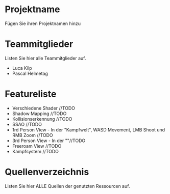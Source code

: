 # Projektname
Fügen Sie ihren Projektnamen hinzu

# Teammitglieder
Listen Sie hier alle Teammitglieder auf.
- Luca Kilp
- Pascal Helmetag

# Featureliste
- Verschiedene Shader //TODO
- Shadow Mapping //TODO
- Kollisionserkennung //TODO
- SSAO //TODO
- 1rd Person View - In der "Kampfwelt", WASD Movement, LMB Shoot und RMB Zoom //TODO
- 3rd Person View - In der ""//TODO
- Freeroam View //TODO
- Kampfsystem //TODO

# Quellenverzeichnis
Listen Sie hier ALLE Quellen der genutzten Ressourcen auf.
